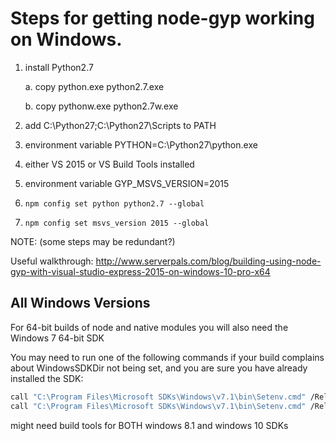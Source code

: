 # Steps for getting node-gyp working on Windows.

1. install Python2.7

    a. copy python.exe python2.7.exe

    b. copy pythonw.exe python2.7w.exe

1. add C:\Python27;C:\Python27\Scripts to PATH

1. environment variable PYTHON=C:\Python27\python.exe

1. either VS 2015 or VS Build Tools installed

1. environment variable GYP_MSVS_VERSION=2015

1. `npm config set python python2.7 --global`

1. `npm config set msvs_version 2015 --global`

NOTE: (some steps may be redundant?)

Useful walkthrough: http://www.serverpals.com/blog/building-using-node-gyp-with-visual-studio-express-2015-on-windows-10-pro-x64

## All Windows Versions

For 64-bit builds of node and native modules you will also need the Windows 7 64-bit SDK

You may need to run one of the following commands if your build complains about WindowsSDKDir not being set, and you are sure you have already installed the SDK:

```bash
call "C:\Program Files\Microsoft SDKs\Windows\v7.1\bin\Setenv.cmd" /Release /x86
call "C:\Program Files\Microsoft SDKs\Windows\v7.1\bin\Setenv.cmd" /Release /x64
```

might need build tools for BOTH windows 8.1 and windows 10 SDKs
